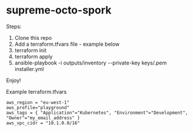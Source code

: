 # supreme-octo-spork

Steps:
1. Clone this repo
2. Add a terraform.tfvars file - example below
3. terraform init
4. terraform apply
5. ansible-playbook -i outputs/inventory --private-key keys/<something>.pem installer.yml

Enjoy!

Example terraform.tfvars
```
aws_region = "eu-west-1"
aws_profile="playground"
aws_tags = { "Application"="Kubernetes", "Environment"="Development", "Owner"="my_email_address" }
aws_vpc_cidr = "10.1.0.0/16"
```

